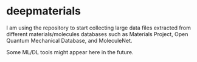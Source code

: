 # deepmaterials
I am using the repository to start collecting large data files extracted from different materials/molecules databases such as Materials Project,
Open Quantum Mechanical Database, and MoleculeNet.

Some ML/DL tools might appear here in the future.
